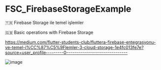 # FSC_FirebaseStorageExample

🇹🇷 Firebase Storage ile temel işlemler

🇬🇧 Basic operations with Firebase Storage

https://medium.com/flutter-students-club/fluttera-firebase-entegrasyonu-ve-temel-i%CC%87%C5%9Flemler-3-cloud-storage-1e4fc013fe7e?source=user_profile---------0-------------------------------


![image](https://user-images.githubusercontent.com/40144559/156418997-e130effb-5c6d-4fa8-bc1d-5fba1303ff17.png)
